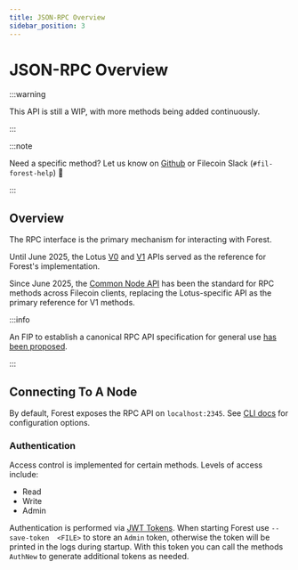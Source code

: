 ```yaml
---
title: JSON-RPC Overview
sidebar_position: 3
---
```


# JSON-RPC Overview

:::warning

This API is still a WIP, with more methods being added continuously.

:::

:::note

Need a specific method? Let us know on
[Github](https://github.com/ChainSafe/forest/issues) or Filecoin Slack
(`#fil-forest-help`) 🙏

:::

## Overview

The RPC interface is the primary mechanism for interacting with Forest.

Until June 2025, the Lotus
[V0](https://github.com/filecoin-project/lotus/blob/master/documentation/en/api-methods-v0-deprecated.md)
and
[V1](https://github.com/filecoin-project/lotus/blob/master/documentation/en/api-methods-v1-stable.md)
APIs served as the reference for Forest's implementation.

Since June 2025, the [Common Node API](https://github.com/filecoin-project/FIPs/blob/master/FRCs/frc-0104.md) has been the standard for RPC methods across Filecoin clients, replacing the Lotus-specific API as the primary reference for V1 methods.

:::info

An FIP to establish a canonical RPC API specification for general use [has been proposed](https://github.com/filecoin-project/FIPs/pull/1027).

:::

## Connecting To A Node

By default, Forest exposes the RPC API on `localhost:2345`. See [CLI docs](./cli.md) for configuration options.

### Authentication

Access control is implemented for certain methods. Levels of access include:

- Read
- Write
- Admin

Authentication is performed via [JWT Tokens](../knowledge_base/jwt_handling.md). When starting Forest use `--save-token 
<FILE>` to store an `Admin` token,
otherwise the token will be printed in the logs during startup. With this token you can call the methods `AuthNew`
to generate additional tokens as needed.
